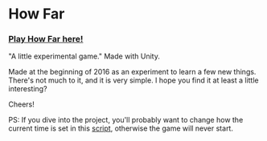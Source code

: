 # How Far

### [Play How Far here!](http://diego-escalante.github.io/HowFar/)

"A little experimental game." Made with Unity.

Made at the beginning of 2016 as an experiment to learn a few new things. There's not much to it, and it is very simple. I hope you find it at least a little interesting?

Cheers!

PS: If you dive into the project, you'll probably want to change how the current time is set in this [script](https://github.com/diego-escalante/HowFar/blob/master/Assets/Scripts/GameCtrl.cs), otherwise the game will never start.

